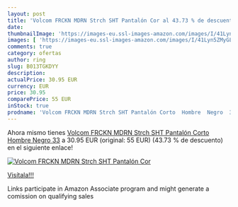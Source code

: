 ```yaml
---
layout: post
title: 'Volcom FRCKN MDRN Strch SHT Pantalón Cor al 43.73 % de descuento'
date: 
thumbnailImage: 'https://images-eu.ssl-images-amazon.com/images/I/41Lyn5ZMyGL._SL200_.jpg'
images: [ 'https://images-eu.ssl-images-amazon.com/images/I/41Lyn5ZMyGL._SL200_.jpg' ]
comments: true
category: ofertas
author: ring
slug: B013TGKDYY
description:
actualPrice: 30.95 EUR
currency: EUR
price: 30.95
comparePrice: 55 EUR
inStock: true
prodname: 'Volcom FRCKN MDRN Strch SHT Pantalón Corto  Hombre  Negro  33'
---
```


Ahora mismo tienes [Volcom FRCKN MDRN Strch SHT Pantalón Corto  Hombre  Negro  33](https://www.amazon.es/dp/B013TGKDYY/?tag=tolees-21) a 30.95 EUR (original: 55 EUR) (43.73 %  de descuento) en el siguiente enlace!

[![Volcom FRCKN MDRN Strch SHT Pantalón Cor](https://images-eu.ssl-images-amazon.com/images/I/41Lyn5ZMyGL._SL200_.jpg)](https://www.amazon.es/dp/B013TGKDYY/?tag=tolees-21)

[Visítala!!!](https://www.amazon.es/dp/B013TGKDYY/?tag=tolees-21)

Links participate in Amazon Associate program and might generate a comission on qualifying sales
